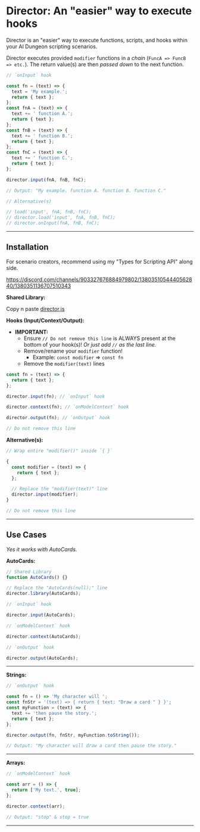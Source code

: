# Director: An "easier" way to execute hooks

Director is an "easier" way to execute functions, scripts, and hooks within your AI Dungeon scripting scenarios.

Director executes provided `modifier` functions in a _chain_ (`FuncA => FuncB => etc.`). The return value(s) are then _passed down_ to the next function.

```js
// `onInput` hook

const fn = (text) => {
  text = 'My example.';
  return { text };
};
const fnA = (text) => {
  text += ' function A.';
  return { text };
};
const fnB = (text) => {
  text += ' function B.';
  return { text };
};
const fnC = (text) => {
  text += ' function C.';
  return { text };
};

director.input(fnA, fnB, fnC);

// Output: "My example. function A. function B. function C."

// Alternative(s)

// load('input', fnA, fnB, fnC);
// director.load('input', fnA, fnB, fnC);
// director.onInput(fnA, fnB, fnC);
```

---

## Installation

For scenario creators, recommend using my "Types for Scripting API" along side.

https://discord.com/channels/903327676884979802/1380351054440562840/1380351136707510343

**Shared Library:**

Copy n paste [director.js](https://raw.githubusercontent.com/magicoflolis/aidungeon.js/refs/heads/main/scripting/director.js)

**Hooks (Input/Context/Output):**

- **IMPORTANT:**
  - Ensure `// Do not remove this line` is ALWAYS present at the bottom of your hook(s)! _Or just add `//` as the last line._
  - Remove/rename your `modifier` function!
    - Example: `const modifier` => `const fn`
  - Remove the `modifier(text)` lines

```js
const fn = (text) => {
  return { text };
};

director.input(fn); // `onInput` hook

director.context(fn); // `onModelContext` hook

director.output(fn); // `onOutput` hook

// Do not remove this line
```

**Alternative(s):**

```js
// Wrap entire "modifier()" inside `{ }`

{
  const modifier = (text) => {
    return { text };
  };

  // Replace the "modifier(text)" line
  director.input(modifier);
}

// Do not remove this line
```

---

## Use Cases

_Yes it works with AutoCards._

**AutoCards:**

```js
// Shared Library
function AutoCards() {}

// Replace the "AutoCards(null);" line
director.library(AutoCards);

// `onInput` hook

director.input(AutoCards);

// `onModelContext` hook

director.context(AutoCards);

// `onOutput` hook

director.output(AutoCards);
```

---

**Strings:**

```js
// `onOutput` hook

const fn = () => 'My character will ';
const fnStr = '(text) => { return { text: "Draw a card " } }';
const myFunction = (text) => {
  text += 'then pause the story.';
  return { text };
};

director.output(fn, fnStr, myFunction.toString());

// Output: "My character will draw a card then pause the story."
```

---

**Arrays:**

```js
// `onModelContext` hook

const arr = () => {
  return ['My text.', true];
};

director.context(arr);

// Output: "stop" & stop = true
```

---
